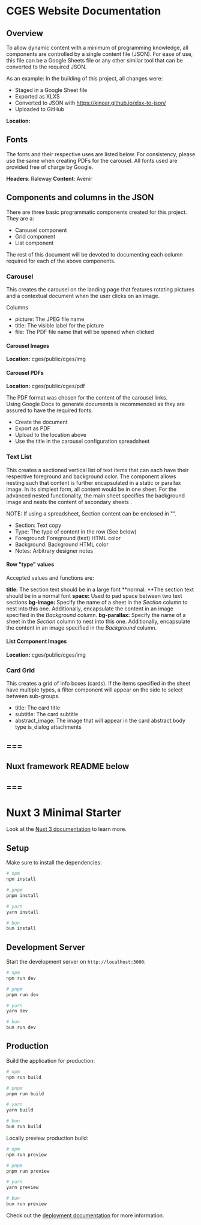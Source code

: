 # CGES Website Documentation

## Overview

To allow dynamic content with a minimum of programming knowledge, all components are controlled by a single content file (JSON). For ease of use, this file can be a Google Sheets file or any other similar tool that can be converted to the required JSON.

As an example: In the building of this project, all changes were:

- Staged in a Google Sheet file
- Exported as XLXS
- Converted to JSON with https://kinoar.github.io/xlsx-to-json/
- Uploaded to GitHub

**Location:**

## Fonts

The fonts and their respective uses are listed below. For consistency, please use the same when creating PDFs for the carousel. All fonts used are provided free of charge by Google.

**Headers**: Raleway
**Content**: Avenir

## Components and columns in the JSON

There are three basic programmatic components created for this project. They are a:

- Carousel component
- Grid component
- List component

The rest of this document will be devoted to documenting each column required for each of the above components.

### Carousel

This creates the carousel on the landing page that features rotating pictures and a contextual document when the user clicks on an image.

Columns

- picture: The JPEG file name
- title: The visible label for the picture
- file: The PDF file name that will be opened when clicked

#### Carousel Images

**Location:** cges/public/cges/img

#### Carousel PDFs

**Location:** cges/public/cges/pdf

The PDF format was chosen for the content of the carousel links.  
Using Google Docs to generate documents is recommended as they are assured to have the required fonts.

- Create the document
- Export as PDF
- Upload to the location above
- Use the title in the carousel configuration spreadsheet

### Text List

This creates a sectioned vertical list of text items that can each have their respective foreground and background color. The component allows nesting such that content is further encapsulated in a static or parallax image.
In its simplest form, all content would be in one sheet. For the advanced nested functionality, the main sheet specifies the background image and nests the content of secondary sheets .

NOTE: If using a spreadsheet, Section content can be enclosed in "".

- Section: Text copy
- Type: The type of content in the row (See below)
- Foreground: Foreground (text) HTML color
- Background: Background HTML color
- Notes: Arbitrary designer notes

#### Row "type" values

Accepted values and functions are:

**title:** The section text should be in a large font
**normal: **The section text should be in a normal font
**space:** Used to pad space between two text sections
**bg-image:** Specify the name of a sheet in the _Section_ column to nest into this one. Additionally, encapsulate the content in an image specified in the _Background_ column.
**bg-parallax:** Specify the name of a sheet in the _Section_ column to nest into this one. Additionally, encapsulate the content in an image specified in the _Background_ column.

#### List Component Images

**Location:** cges/public/cges/img

### Card Grid

This creates a grid of info boxes (cards). If the items specified in the sheet have multiple types, a filter component will appear on the side to select between sub-groups.

- title: The card title
- subtitle: The card subtitle
- abstract_image: The image that will appear in the card
  abstract
  body
  type
  is_dialog
  attachments

## ===

## Nuxt framework README below

## ===

# Nuxt 3 Minimal Starter

Look at the [Nuxt 3 documentation](https://nuxt.com/docs/getting-started/introduction) to learn more.

## Setup

Make sure to install the dependencies:

```bash
# npm
npm install

# pnpm
pnpm install

# yarn
yarn install

# bun
bun install
```

## Development Server

Start the development server on `http://localhost:3000`:

```bash
# npm
npm run dev

# pnpm
pnpm run dev

# yarn
yarn dev

# bun
bun run dev
```

## Production

Build the application for production:

```bash
# npm
npm run build

# pnpm
pnpm run build

# yarn
yarn build

# bun
bun run build
```

Locally preview production build:

```bash
# npm
npm run preview

# pnpm
pnpm run preview

# yarn
yarn preview

# bun
bun run preview
```

Check out the [deployment documentation](https://nuxt.com/docs/getting-started/deployment) for more information.
